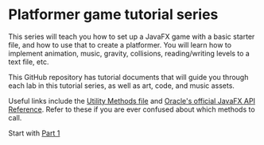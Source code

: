 # Platformer game tutorial series
This series will teach you how to set up a JavaFX game with a basic starter file, and how to use that to create a platformer. You will learn how to implement animation, music, gravity, collisions, reading/writing levels to a text file, etc.

This GitHub repository has tutorial documents that will guide you through each lab in this tutorial series, as well as art, code, and music assets.

Useful links include the [Utility Methods file](utility.md) and [Oracle's official JavaFX API Reference](http://docs.oracle.com/javase/8/javafx/api/toc.htm). Refer to these if you are ever confused about which methods to call.

Start with [Part 1](https://github.com/HarkerGameDevelopmentClub/Tutorial-Series-1-Resources/blob/master/Part1.md)
